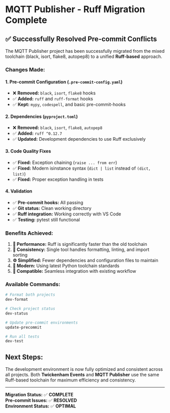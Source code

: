 # MQTT Publisher - Ruff Migration Complete

## ✅ Successfully Resolved Pre-commit Conflicts

The MQTT Publisher project has been successfully migrated from the mixed toolchain (black, isort, flake8, autopep8) to a unified **Ruff-based** approach.

### Changes Made:

#### 1. **Pre-commit Configuration** (`.pre-commit-config.yaml`)

- ❌ **Removed:** `black`, `isort`, `flake8` hooks
- ✅ **Added:** `ruff` and `ruff-format` hooks
- ✅ **Kept:** `mypy`, `codespell`, and basic pre-commit-hooks

#### 2. **Dependencies** (`pyproject.toml`)

- ❌ **Removed:** `black`, `isort`, `flake8`, `autopep8`
- ✅ **Added:** `ruff ^0.12.7`
- ✅ **Updated:** Development dependencies to use Ruff exclusively

#### 3. **Code Quality Fixes**

- ✅ **Fixed:** Exception chaining (`raise ... from err`)
- ✅ **Fixed:** Modern isinstance syntax (`dict | list` instead of `(dict, list)`)
- ✅ **Fixed:** Proper exception handling in tests

#### 4. **Validation**

- ✅ **Pre-commit hooks:** All passing
- ✅ **Git status:** Clean working directory
- ✅ **Ruff integration:** Working correctly with VS Code
- ✅ **Testing:** pytest still functional

### Benefits Achieved:

1. **🚀 Performance:** Ruff is significantly faster than the old toolchain
2. **🔧 Consistency:** Single tool handles formatting, linting, and import sorting
3. **⚙️ Simplified:** Fewer dependencies and configuration files to maintain
4. **🎯 Modern:** Using latest Python toolchain standards
5. **🔄 Compatible:** Seamless integration with existing workflow

### Available Commands:

```bash
# Format both projects
dev-format

# Check project status
dev-status

# Update pre-commit environments
update-precommit

# Run all tests
dev-test
```

## Next Steps:

The development environment is now fully optimized and consistent across all projects. Both **Twickenham Events** and **MQTT Publisher** use the same Ruff-based toolchain for maximum efficiency and consistency.

---

**Migration Status:** ✅ **COMPLETE**  
**Pre-commit Issues:** ✅ **RESOLVED**  
**Environment Status:** ✅ **OPTIMAL**
